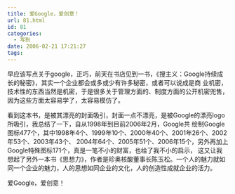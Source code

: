 ```yaml
---
title: 爱Google，爱创意！
url: 81.html
id: 81
categories:
  - 写到
date: 2006-02-21 17:21:27
tags:
---
```


早应该写点关于google，正巧，前天在书店见到一书，《搜主义：Google持续成长的秘密》，其实一个企业都会或多或少有许多秘密，或者可以说成是商 业机密，技术性的东西当然是机密，于是很多关于管理方面的、制度方面的公开机密兜售，因为这些方面太容易学了，太容易模仿了。  
  
看到这本书，是被其漂亮的封面吸引，封面一点不漂亮，是被Google的漂亮logo所吸引，我总结了一下，自从1998年到目前2006年2月，Google共 绘制Google图标477个，其中1998年4个、1999年10个、2000年40个、2001年26个、2002年53个、2003年43个、 2004年64个、2005年51个、2006年15个，另外再加上Google特殊图标171个，真是一笔不小的财富，也给了我不小的启示， 这又让我想起了另外一本书《思想力》，作者是珍奥核酸董事长陈玉松。一个人的魅力就如同一个企业的魅力，人的思想如同企业的文化，人的创造性成就企业的活力。  
  
爱Google，爱创意！